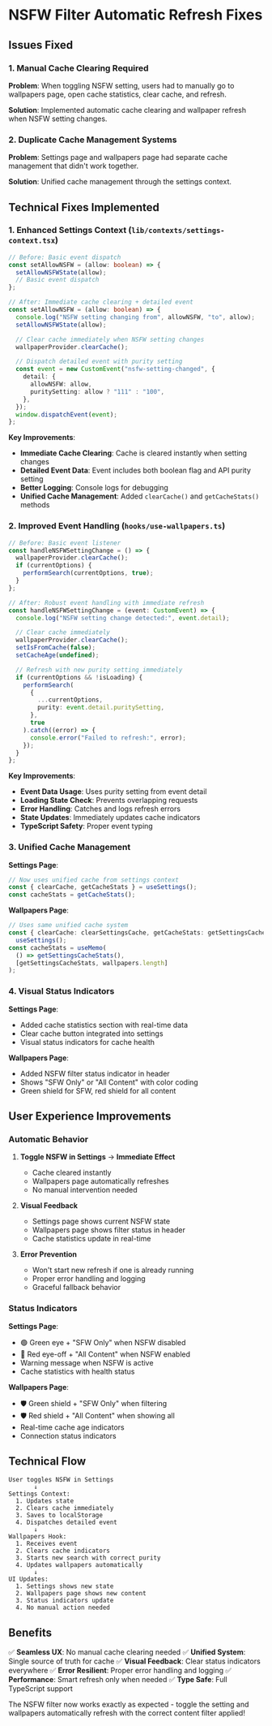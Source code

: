 # NSFW Filter Automatic Refresh Fixes

## Issues Fixed

### 1. **Manual Cache Clearing Required**

**Problem**: When toggling NSFW setting, users had to manually go to wallpapers page, open cache statistics, clear cache, and refresh.

**Solution**: Implemented automatic cache clearing and wallpaper refresh when NSFW setting changes.

### 2. **Duplicate Cache Management Systems**

**Problem**: Settings page and wallpapers page had separate cache management that didn't work together.

**Solution**: Unified cache management through the settings context.

## Technical Fixes Implemented

### 1. Enhanced Settings Context (`lib/contexts/settings-context.tsx`)

```typescript
// Before: Basic event dispatch
const setAllowNSFW = (allow: boolean) => {
  setAllowNSFWState(allow);
  // Basic event dispatch
};

// After: Immediate cache clearing + detailed event
const setAllowNSFW = (allow: boolean) => {
  console.log("NSFW setting changing from", allowNSFW, "to", allow);
  setAllowNSFWState(allow);

  // Clear cache immediately when NSFW setting changes
  wallpaperProvider.clearCache();

  // Dispatch detailed event with purity setting
  const event = new CustomEvent("nsfw-setting-changed", {
    detail: {
      allowNSFW: allow,
      puritySetting: allow ? "111" : "100",
    },
  });
  window.dispatchEvent(event);
};
```

**Key Improvements**:

- **Immediate Cache Clearing**: Cache is cleared instantly when setting changes
- **Detailed Event Data**: Event includes both boolean flag and API purity setting
- **Better Logging**: Console logs for debugging
- **Unified Cache Management**: Added `clearCache()` and `getCacheStats()` methods

### 2. Improved Event Handling (`hooks/use-wallpapers.ts`)

```typescript
// Before: Basic event listener
const handleNSFWSettingChange = () => {
  wallpaperProvider.clearCache();
  if (currentOptions) {
    performSearch(currentOptions, true);
  }
};

// After: Robust event handling with immediate refresh
const handleNSFWSettingChange = (event: CustomEvent) => {
  console.log("NSFW setting change detected:", event.detail);

  // Clear cache immediately
  wallpaperProvider.clearCache();
  setIsFromCache(false);
  setCacheAge(undefined);

  // Refresh with new purity setting immediately
  if (currentOptions && !isLoading) {
    performSearch(
      {
        ...currentOptions,
        purity: event.detail.puritySetting,
      },
      true
    ).catch((error) => {
      console.error("Failed to refresh:", error);
    });
  }
};
```

**Key Improvements**:

- **Event Data Usage**: Uses purity setting from event detail
- **Loading State Check**: Prevents overlapping requests
- **Error Handling**: Catches and logs refresh errors
- **State Updates**: Immediately updates cache indicators
- **TypeScript Safety**: Proper event typing

### 3. Unified Cache Management

**Settings Page**:

```typescript
// Now uses unified cache from settings context
const { clearCache, getCacheStats } = useSettings();
const cacheStats = getCacheStats();
```

**Wallpapers Page**:

```typescript
// Uses same unified cache system
const { clearCache: clearSettingsCache, getCacheStats: getSettingsCacheStats } =
  useSettings();
const cacheStats = useMemo(
  () => getSettingsCacheStats(),
  [getSettingsCacheStats, wallpapers.length]
);
```

### 4. Visual Status Indicators

**Settings Page**:

- Added cache statistics section with real-time data
- Clear cache button integrated into settings
- Visual status indicators for cache health

**Wallpapers Page**:

- Added NSFW filter status indicator in header
- Shows "SFW Only" or "All Content" with color coding
- Green shield for SFW, red shield for all content

## User Experience Improvements

### Automatic Behavior

1. **Toggle NSFW in Settings** → **Immediate Effect**

   - Cache cleared instantly
   - Wallpapers page automatically refreshes
   - No manual intervention needed

2. **Visual Feedback**

   - Settings page shows current NSFW state
   - Wallpapers page shows filter status in header
   - Cache statistics update in real-time

3. **Error Prevention**
   - Won't start new refresh if one is already running
   - Proper error handling and logging
   - Graceful fallback behavior

### Status Indicators

**Settings Page**:

- 🟢 Green eye + "SFW Only" when NSFW disabled
- 🔴 Red eye-off + "All Content" when NSFW enabled
- Warning message when NSFW is active
- Cache statistics with health status

**Wallpapers Page**:

- 🛡️ Green shield + "SFW Only" when filtering
- 🛡️ Red shield + "All Content" when showing all
- Real-time cache age indicators
- Connection status indicators

## Technical Flow

```
User toggles NSFW in Settings
       ↓
Settings Context:
  1. Updates state
  2. Clears cache immediately
  3. Saves to localStorage
  4. Dispatches detailed event
       ↓
Wallpapers Hook:
  1. Receives event
  2. Clears cache indicators
  3. Starts new search with correct purity
  4. Updates wallpapers automatically
       ↓
UI Updates:
  1. Settings shows new state
  2. Wallpapers page shows new content
  3. Status indicators update
  4. No manual action needed
```

## Benefits

✅ **Seamless UX**: No manual cache clearing needed
✅ **Unified System**: Single source of truth for cache
✅ **Visual Feedback**: Clear status indicators everywhere
✅ **Error Resilient**: Proper error handling and logging
✅ **Performance**: Smart refresh only when needed
✅ **Type Safe**: Full TypeScript support

The NSFW filter now works exactly as expected - toggle the setting and wallpapers automatically refresh with the correct content filter applied!
